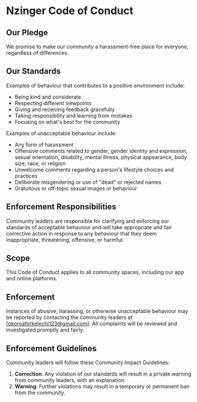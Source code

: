 # Nzinger Code of Conduct

## Our Pledge

We promise to make our community a harassment-free place for everyone, regardless of differences.

## Our Standards

Examples of behaviour that contributes to a positive environment include:

- Being kind and considerate
- Respecting different viewpoints
- Giving and receiving feedback gracefully
- Taking responsibility and learning from mistakes
- Focusing on what's best for the community

Examples of unacceptable behaviour include:

- Any form of harassment
- Offensive comments related to gender, gender identity and expression, sexual orientation, disability, mental illness, physical appearance, body size, race, or religion
- Unwelcome comments regarding a person's lifestyle choices and practices
- Deliberate misgendering or use of "dead" or rejected names
- Gratuitous or off-topic sexual images or behaviour

## Enforcement Responsibilities

Community leaders are responsible for clarifying and enforcing our standards of acceptable behaviour and will take appropriate and fair corrective action in response to any 
behaviour that they deem inappropriate, threatening, offensive, or harmful.

## Scope

This Code of Conduct applies to all community spaces, including our app and online platforms.

## Enforcement

Instances of abusive, harassing, or otherwise unacceptable behaviour may be reported by contacting the community leaders at [okoroaforkelechi123@gmail.com]. All complaints will be reviewed and investigated promptly and fairly.

## Enforcement Guidelines

Community leaders will follow these Community Impact Guidelines:

1. **Correction**: Any violation of our standards will result in a private warning from community leaders, with an explanation.
2. **Warning**: Further violations may result in a temporary or permanent ban from the community.
